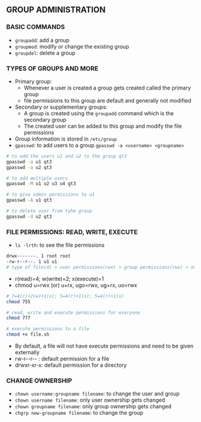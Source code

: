 GROUP ADMINISTRATION
---------------------

### BASIC COMMANDS

* `groupadd`: add a group
* `groupmod`: modify or change the existing group 
* `groupdel`: delete a group


### TYPES OF GROUPS AND MORE

* Primary group: 
    * Whenever a user is created a group gets created called the primary group
    * file permissions to this group are default and generally not modified
* Secondary or supplementary groups: 
    * A group is created using the `groupadd` command which is the secondary group
    * The created user can be added to this group and modify the file permissions
* Group information is stored in `/etc/group`
* `gpasswd`: to add users to a group `gpasswd -a <username> <groupname>`
```bash
# to add the users u1 and u2 to the group qt3
gpasswd -a u1 qt3
gpasswd -a u2 qt3

# to add multiple users
gpasswd -M u1 u2 u3 u4 gt3

# to give admin permissions to u1
gpasswd -A u1 qt3

# to delete user from tyhe group
gpasswd -d u2 qt3

```

### FILE PERMISSIONS: READ, WRITE, EXECUTE

* `ls -lrth`: to see the file permissions
```bash
drwx-------. 1 root root
-rw-r--r--. 1 u1 u1
# type of file(d) > user permissions(rwx) > group permissions(rwx) > others(rwx) > acl > links > user > group > owner
```
* r(read)=4; w(write)=2; x(execute)=1
* chmod u=rwx (or) u+rx, ugo=rwx, ug+rx, uo=rwx
```bash
# 7=4(r)+2(w)+1(x); 5=4(r)+1(x); 5=4(r)+1(x)
chmod 755

# read, write and execute permissions for everyone
chmod 777

# execute permissions to a file
chmod +x file.sh
```
* By default, a file will not have execute permissions and need to be given externally
* rw-r--r-- : default permission for a file
* drwxr-xr-x: default permission for a directory

### CHANGE OWNERSHIP

* `chown username:groupname filename`: to change the user and group
* `chown username filename`: only user ownership gets changed 
* `chown groupname filename`: only group ownership gets changed 
* `chgrp new-groupname filename`: to change the group